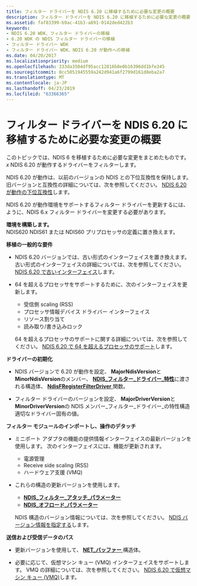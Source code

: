 ```yaml
---
title: フィルター ドライバーを NDIS 6.20 に移植するために必要な変更の概要
description: フィルター ドライバーを NDIS 6.20 に移植するために必要な変更の概要
ms.assetid: faf83399-b9ac-41b3-a891-0142ded422b3
keywords:
- NDIS 6.20 WDK、フィルター ドライバーの移植
- 6.20 WDK の NDIS フィルター ドライバーの移植
- フィルター ドライバー WDK
- フィルター ドライバー WDK、NDIS 6.20 が動作への移植
ms.date: 04/20/2017
ms.localizationpriority: medium
ms.openlocfilehash: 333da3504df95acc12816b8e0b16396dd1bfe345
ms.sourcegitcommit: 0cc5051945559a242d941a6f2799d161d8eba2a7
ms.translationtype: MT
ms.contentlocale: ja-JP
ms.lasthandoff: 04/23/2019
ms.locfileid: "63366365"
---
```

# <a name="summary-of-changes-required-to-port-a-filter-driver-to-ndis-620"></a>フィルター ドライバーを NDIS 6.20 に移植するために必要な変更の概要





このトピックでは、NDIS 6 を移植するために必要な変更をまとめたものです。*x* NDIS 6.20 が動作するドライバーをフィルターします。

NDIS 6.20 が動作は、以前のバージョンの NDIS との下位互換性を保持します。 旧バージョンと互換性の詳細については、次を参照してください。 [NDIS 6.20 が動作の下位互換性](ndis-6-20-backward-compatibility.md)します。

NDIS 6.20 が動作環境をサポートするフィルター ドライバーを更新するには、ように、NDIS 6.x フィルター ドライバーを変更する必要があります。

<a href="" id="build-environment"></a>**環境を構築します。**  
NDIS620 NDIS61 または NDIS60 プリプロセッサの定義に置き換えます。

<a href="" id="general-porting-requirements"></a>**移植の一般的な要件**  
-   NDIS 6.20 バージョンでは、古い形式のインターフェイスを置き換えます。 古い形式のインターフェイスの詳細については、次を参照してください。 [NDIS 6.20 で古いインターフェイス](obsolete-interfaces-in-ndis-6-20.md)します。

-   64 を超えるプロセッサをサポートするために、次のインターフェイスを更新します。

    -   受信側 scaling (RSS)
    -   プロセッサ情報デバイス ドライバー インターフェイス
    -   リソース割り当て
    -   読み取り/書き込みロック

    64 を超えるプロセッサのサポートに関する詳細については、次を参照してください。 [NDIS 6.20 で 64 を超えるプロセッサのサポート](support-for-more-than-64-processors-in-ndis-6-20.md)します。

<a href="" id="driver-initialization"></a>**ドライバーの初期化**  
-   NDIS バージョンで 6.20 が動作を設定、 **MajorNdisVersion**と**MinorNdisVersion**のメンバー、 [ **NDIS\_フィルター\_ドライバー\_特性**](https://msdn.microsoft.com/library/windows/hardware/ff565515)に渡される構造体、 [ **NdisFRegisterFilterDriver** ](https://msdn.microsoft.com/library/windows/hardware/ff562608)関数。

-   フィルター ドライバーのバージョンを設定、 **MajorDriverVersion**と**MinorDriverVersion**の NDIS メンバー\_フィルター\_ドライバー\_の特性構造適切なドライバー固有の値。

<a href="" id="filter-module-attach-and-detach-operations"></a>**フィルター モジュールのインポートし、操作のデタッチ**  
-   ミニポート アダプタの機能の提供情報インターフェイスの最新バージョンを使用します。 次のインターフェイスには、機能が更新されます。
    -   電源管理
    -   Receive side scaling (RSS)
    -   ハードウェア支援 (VMQ)
-   これらの構造の更新バージョンを使用します。

    -   [**NDIS\_フィルター\_アタッチ\_パラメーター**](https://msdn.microsoft.com/library/windows/hardware/ff565481)
    -   [**NDIS\_オフロード\_パラメーター**](https://msdn.microsoft.com/library/windows/hardware/ff566706)

    NDIS 構造のバージョン情報については、次を参照してください。 [NDIS バージョン情報を指定する](specifying-ndis-version-information.md)します。

<a href="" id="send-and-receive-data-paths"></a>**送信および受信データのパス**  
-   更新バージョンを使用して、 [ **NET\_バッファー** ](https://msdn.microsoft.com/library/windows/hardware/ff568376)構造体。

-   必要に応じて、仮想マシン キュー (VMQ) インターフェイスをサポートします。 VMQ の詳細については、次を参照してください。 [NDIS 6.20 で仮想マシン キュー (VMQ)](virtual-machine-queue--vmq--in-ndis-6-20.md)します。

 

 





